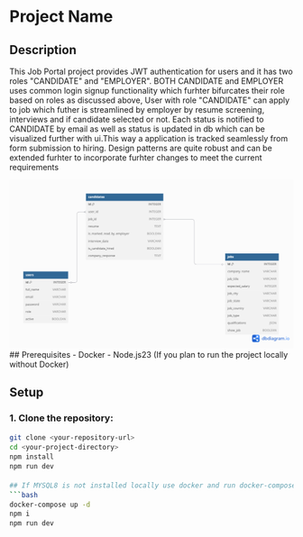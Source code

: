 # Project Name

## Description
This Job Portal project provides JWT authentication for users and it has two roles "CANDIDATE" and "EMPLOYER". BOTH CANDIDATE and EMPLOYER uses common login signup functionality which furhter bifurcates their role based on roles as discussed above,
User with role "CANDIDATE" can apply to job which futher is streamlined by employer by resume screening, interviews and if candidate selected or not. Each status is notified to CANDIDATE by email as well as status is updated in db which can be visualized further with ui.This way a application is tracked seamlessly from form submission to hiring.
Design patterns are quite robust and can be extended furhter to incorporate furhter changes to meet the current requirements

<img src="/75waydatabasedocs.png" alt="Swagger Image" width="full" height="full"/>
## Prerequisites
- Docker
- Node.js23 (If you plan to run the project locally without Docker)

## Setup

### 1. Clone the repository:
```bash
git clone <your-repository-url>
cd <your-project-directory>
npm install
npm run dev

## If MYSQL8 is not installed locally use docker and run docker-compose.yml file
```bash
docker-compose up -d
npm i
npm run dev
